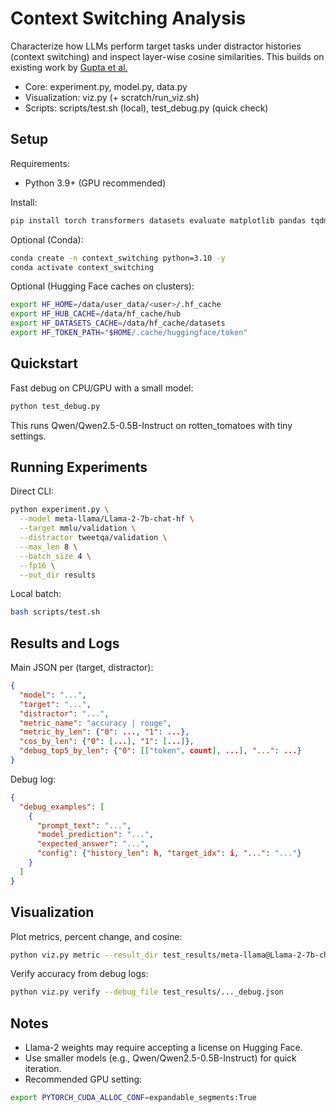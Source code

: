 # Context Switching Analysis

Characterize how LLMs perform target tasks under distractor histories (context switching) and inspect layer-wise cosine similarities.
This builds on existing work by [Gupta et al.](https://arxiv.org/abs/2402.18216)

- Core: experiment.py, model.py, data.py
- Visualization: viz.py (+ scratch/run_viz.sh)
- Scripts: scripts/test.sh (local), test_debug.py (quick check)

## Setup

Requirements:

- Python 3.9+ (GPU recommended)

Install:

```bash
pip install torch transformers datasets evaluate matplotlib pandas tqdm numpy
```

Optional (Conda):

```bash
conda create -n context_switching python=3.10 -y
conda activate context_switching
```

Optional (Hugging Face caches on clusters):

```bash
export HF_HOME=/data/user_data/<user>/.hf_cache
export HF_HUB_CACHE=/data/hf_cache/hub
export HF_DATASETS_CACHE=/data/hf_cache/datasets
export HF_TOKEN_PATH="$HOME/.cache/huggingface/token"
```

## Quickstart

Fast debug on CPU/GPU with a small model:

```bash
python test_debug.py
```

This runs Qwen/Qwen2.5-0.5B-Instruct on rotten_tomatoes with tiny settings.

## Running Experiments

Direct CLI:

```bash
python experiment.py \
  --model meta-llama/Llama-2-7b-chat-hf \
  --target mmlu/validation \
  --distractor tweetqa/validation \
  --max_len 8 \
  --batch_size 4 \
  --fp16 \
  --out_dir results
```

Local batch:

```bash
bash scripts/test.sh
```

## Results and Logs

Main JSON per (target, distractor):

```json
{
  "model": "...",
  "target": "...",
  "distractor": "...",
  "metric_name": "accuracy | rouge",
  "metric_by_len": {"0": ..., "1": ...},
  "cos_by_len": {"0": [...], "1": [...]},
  "debug_top5_by_len": {"0": [["token", count], ...], "...": ...}
}
```

Debug log:

```json
{
  "debug_examples": [
    {
      "prompt_text": "...",
      "model_prediction": "...",
      "expected_answer": "...",
      "config": {"history_len": h, "target_idx": i, "...": "..."}
    }
  ]
}
```

## Visualization

Plot metrics, percent change, and cosine:

```bash
python viz.py metric --result_dir test_results/meta-llama@Llama-2-7b-chat-hf__mmlu --out_dir plots_mmlu
```

Verify accuracy from debug logs:

```bash
python viz.py verify --debug_file test_results/..._debug.json
```

## Notes

- Llama-2 weights may require accepting a license on Hugging Face.
- Use smaller models (e.g., Qwen/Qwen2.5-0.5B-Instruct) for quick iteration.
- Recommended GPU setting:

```bash
export PYTORCH_CUDA_ALLOC_CONF=expandable_segments:True
```
